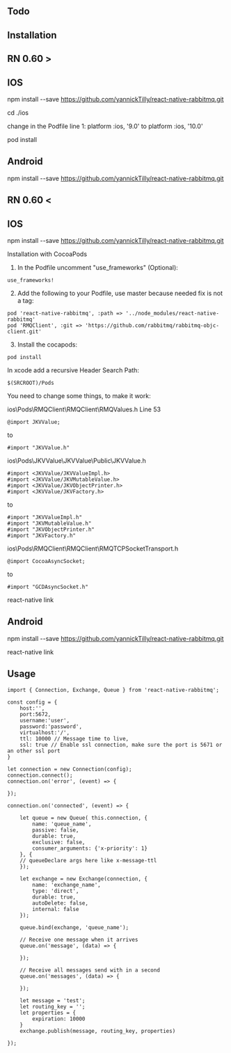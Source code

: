 ## Todo

## Installation



## RN 0.60 >

## IOS
npm install --save https://github.com/yannickTilly/react-native-rabbitmq.git

cd ./ios

change in the Podfile line 1:
platform :ios, '9.0' to platform :ios, '10.0'

pod install

## Android

npm install --save https://github.com/yannickTilly/react-native-rabbitmq.git

## RN 0.60 <

## IOS

npm install --save https://github.com/yannickTilly/react-native-rabbitmq.git

 Installation with CocoaPods

1. In the Podfile uncomment "use_frameworks" (Optional):

```
use_frameworks!
```
2. Add the following to your Podfile, use master because needed fix is not a tag:

```
pod 'react-native-rabbitmq', :path => '../node_modules/react-native-rabbitmq'
pod 'RMQClient', :git => 'https://github.com/rabbitmq/rabbitmq-objc-client.git'
```
3. Install the cocapods:

```
pod install
```



In xcode add a recursive Header Search Path:
```
$(SRCROOT)/Pods
```


You need to change some things, to make it work:

ios\Pods\RMQClient\RMQClient\RMQValues.h Line 53
```
@import JKVValue;
```
to
```
#import "JKVValue.h"
```

ios\Pods\JKVValue\JKVValue\Public\JKVValue.h
```
#import <JKVValue/JKVValueImpl.h>
#import <JKVValue/JKVMutableValue.h>
#import <JKVValue/JKVObjectPrinter.h>
#import <JKVValue/JKVFactory.h>
```
to
```
#import "JKVValueImpl.h"
#import "JKVMutableValue.h"
#import "JKVObjectPrinter.h"
#import "JKVFactory.h"
```

ios\Pods\RMQClient\RMQClient\RMQTCPSocketTransport.h
```
@import CocoaAsyncSocket;
```
to
```
#import "GCDAsyncSocket.h"
```

react-native link


## Android

npm install --save https://github.com/yannickTilly/react-native-rabbitmq.git

react-native link


## Usage
```
import { Connection, Exchange, Queue } from 'react-native-rabbitmq';

const config = {
	host:'',
	port:5672,
	username:'user',
	password:'password',
	virtualhost:'/',
	ttl: 10000 // Message time to live,
	ssl: true // Enable ssl connection, make sure the port is 5671 or an other ssl port
}

let connection = new Connection(config);
connection.connect();
connection.on('error', (event) => {

});

connection.on('connected', (event) => {

	let queue = new Queue( this.connection, {
		name: 'queue_name',
		passive: false,
		durable: true,
		exclusive: false,
		consumer_arguments: {'x-priority': 1}
	}, {
	// queueDeclare args here like x-message-ttl
	});

	let exchange = new Exchange(connection, {
		name: 'exchange_name',
		type: 'direct',
		durable: true,
		autoDelete: false,
		internal: false
	});

	queue.bind(exchange, 'queue_name');

	// Receive one message when it arrives
	queue.on('message', (data) => {

	});

	// Receive all messages send with in a second
	queue.on('messages', (data) => {

	});
	
	let message = 'test';
	let routing_key = '';
	let properties = {
		expiration: 10000
	}
	exchange.publish(message, routing_key, properties)

});

```
